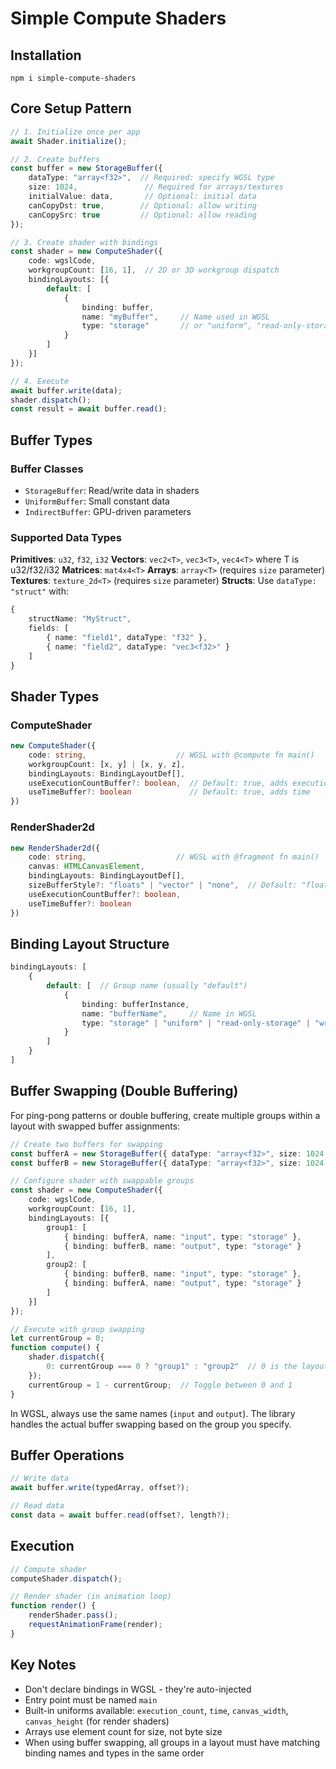 # Simple Compute Shaders

## Installation
```
npm i simple-compute-shaders
```

## Core Setup Pattern
```typescript
// 1. Initialize once per app
await Shader.initialize();

// 2. Create buffers
const buffer = new StorageBuffer({
    dataType: "array<f32>",  // Required: specify WGSL type
    size: 1024,               // Required for arrays/textures
    initialValue: data,       // Optional: initial data
    canCopyDst: true,        // Optional: allow writing
    canCopySrc: true         // Optional: allow reading
});

// 3. Create shader with bindings
const shader = new ComputeShader({
    code: wgslCode,
    workgroupCount: [16, 1],  // 2D or 3D workgroup dispatch
    bindingLayouts: [{
        default: [
            {
                binding: buffer,
                name: "myBuffer",     // Name used in WGSL
                type: "storage"       // or "uniform", "read-only-storage"
            }
        ]
    }]
});

// 4. Execute
await buffer.write(data);
shader.dispatch();
const result = await buffer.read();
```

## Buffer Types

### Buffer Classes
- `StorageBuffer`: Read/write data in shaders
- `UniformBuffer`: Small constant data
- `IndirectBuffer`: GPU-driven parameters

### Supported Data Types
**Primitives**: `u32`, `f32`, `i32`
**Vectors**: `vec2<T>`, `vec3<T>`, `vec4<T>` where T is u32/f32/i32
**Matrices**: `mat4x4<T>`
**Arrays**: `array<T>` (requires `size` parameter)
**Textures**: `texture_2d<T>` (requires `size` parameter)
**Structs**: Use `dataType: "struct"` with:
```typescript
{
    structName: "MyStruct",
    fields: [
        { name: "field1", dataType: "f32" },
        { name: "field2", dataType: "vec3<f32>" }
    ]
}
```

## Shader Types

### ComputeShader
```typescript
new ComputeShader({
    code: string,                    // WGSL with @compute fn main()
    workgroupCount: [x, y] | [x, y, z],
    bindingLayouts: BindingLayoutDef[],
    useExecutionCountBuffer?: boolean,  // Default: true, adds execution_count
    useTimeBuffer?: boolean             // Default: true, adds time
})
```

### RenderShader2d
```typescript
new RenderShader2d({
    code: string,                    // WGSL with @fragment fn main()
    canvas: HTMLCanvasElement,
    bindingLayouts: BindingLayoutDef[],
    sizeBufferStyle?: "floats" | "vector" | "none",  // Default: "floats"
    useExecutionCountBuffer?: boolean,
    useTimeBuffer?: boolean
})
```

## Binding Layout Structure
```typescript
bindingLayouts: [
    {
        default: [  // Group name (usually "default")
            {
                binding: bufferInstance,
                name: "bufferName",     // Name in WGSL
                type: "storage" | "uniform" | "read-only-storage" | "write-only-texture"
            }
        ]
    }
]
```

## Buffer Swapping (Double Buffering)

For ping-pong patterns or double buffering, create multiple groups within a layout with swapped buffer assignments:

```typescript
// Create two buffers for swapping
const bufferA = new StorageBuffer({ dataType: "array<f32>", size: 1024 });
const bufferB = new StorageBuffer({ dataType: "array<f32>", size: 1024 });

// Configure shader with swappable groups
const shader = new ComputeShader({
    code: wgslCode,
    workgroupCount: [16, 1],
    bindingLayouts: [{
        group1: [
            { binding: bufferA, name: "input", type: "storage" },
            { binding: bufferB, name: "output", type: "storage" }
        ],
        group2: [
            { binding: bufferB, name: "input", type: "storage" },
            { binding: bufferA, name: "output", type: "storage" }
        ]
    }]
});

// Execute with group swapping
let currentGroup = 0;
function compute() {
    shader.dispatch({
        0: currentGroup === 0 ? "group1" : "group2"  // 0 is the layout index
    });
    currentGroup = 1 - currentGroup;  // Toggle between 0 and 1
}
```

In WGSL, always use the same names (`input` and `output`). The library handles the actual buffer swapping based on the group you specify.

## Buffer Operations
```typescript
// Write data
await buffer.write(typedArray, offset?);

// Read data  
const data = await buffer.read(offset?, length?);
```

## Execution
```typescript
// Compute shader
computeShader.dispatch();

// Render shader (in animation loop)
function render() {
    renderShader.pass();
    requestAnimationFrame(render);
}
```

## Key Notes
- Don't declare bindings in WGSL - they're auto-injected
- Entry point must be named `main`
- Built-in uniforms available: `execution_count`, `time`, `canvas_width`, `canvas_height` (for render shaders)
- Arrays use element count for size, not byte size
- When using buffer swapping, all groups in a layout must have matching binding names and types in the same order